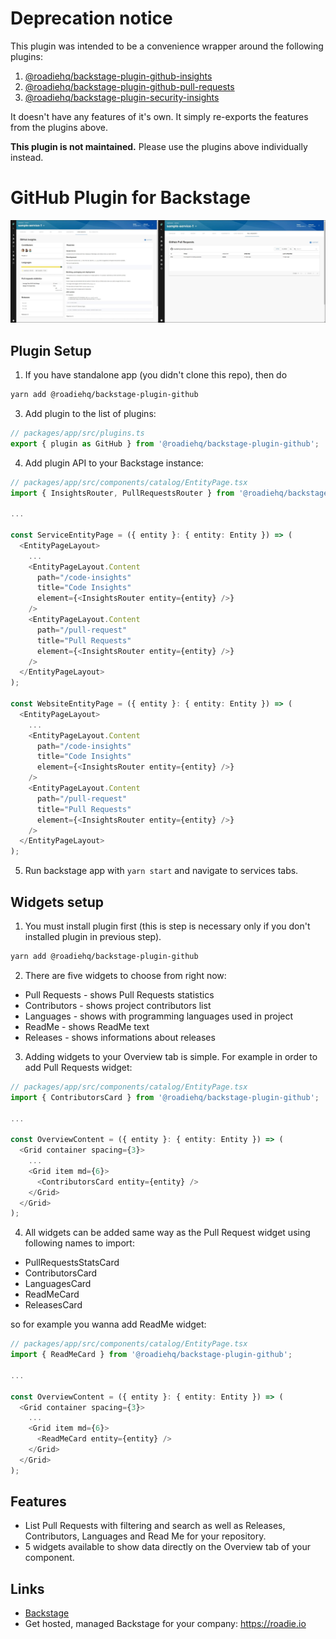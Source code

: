 # Deprecation notice

This plugin was intended to be a convenience wrapper around the following plugins:

 1. [@roadiehq/backstage-plugin-github-insights](https://github.com/RoadieHQ/backstage-plugin-github-insights)
 2. [@roadiehq/backstage-plugin-github-pull-requests](https://github.com/RoadieHQ/backstage-plugin-github-pull-requests)
 3. [@roadiehq/backstage-plugin-security-insights](https://github.com/RoadieHQ/backstage-plugin-security-insights)

 It doesn't have any features of it's own. It simply re-exports the features from the plugins above.

 **This plugin is not maintained.** Please use the plugins above individually instead.

# GitHub Plugin for Backstage

![GitHub Plugin for Backstage by Roadie](https://raw.githubusercontent.com/RoadieHQ/backstage-plugin-github/main/docs/roadie-backstage-github-plugin.jpg)

## Plugin Setup

1. If you have standalone app (you didn't clone this repo), then do

```bash
yarn add @roadiehq/backstage-plugin-github
```

3. Add plugin to the list of plugins:

```ts
// packages/app/src/plugins.ts
export { plugin as GitHub } from '@roadiehq/backstage-plugin-github';
```

4. Add plugin API to your Backstage instance:

```ts
// packages/app/src/components/catalog/EntityPage.tsx
import { InsightsRouter, PullRequestsRouter } from '@roadiehq/backstage-plugin-github';

...

const ServiceEntityPage = ({ entity }: { entity: Entity }) => (
  <EntityPageLayout>
    ...
    <EntityPageLayout.Content
      path="/code-insights"
      title="Code Insights"
      element={<InsightsRouter entity={entity} />}
    />
    <EntityPageLayout.Content
      path="/pull-request"
      title="Pull Requests"
      element={<InsightsRouter entity={entity} />}
    />
  </EntityPageLayout>
);

const WebsiteEntityPage = ({ entity }: { entity: Entity }) => (
  <EntityPageLayout>
    ...
    <EntityPageLayout.Content
      path="/code-insights"
      title="Code Insights"
      element={<InsightsRouter entity={entity} />}
    />
    <EntityPageLayout.Content
      path="/pull-request"
      title="Pull Requests"
      element={<InsightsRouter entity={entity} />}
    />
  </EntityPageLayout>
);
```

5. Run backstage app with `yarn start` and navigate to services tabs.

## Widgets setup

1. You must install plugin first (this is step is necessary only if you don't installed plugin in previous step).

```bash
yarn add @roadiehq/backstage-plugin-github
```

2. There are five widgets to choose from right now:
  * Pull Requests - shows Pull Requests statistics
  * Contributors - shows project contributors list
  * Languages - shows with programming languages used in project
  * ReadMe - shows ReadMe text
  * Releases - shows informations about releases

3. Adding widgets to your Overview tab is simple. For example in order to add Pull Requests widget:

```ts
// packages/app/src/components/catalog/EntityPage.tsx
import { ContributorsCard } from '@roadiehq/backstage-plugin-github';

...

const OverviewContent = ({ entity }: { entity: Entity }) => (
  <Grid container spacing={3}>
    ...
    <Grid item md={6}>
      <ContributorsCard entity={entity} />
    </Grid>
  </Grid>
);

```

4. All widgets can be added same way as the Pull Request widget using following names to import:
  * PullRequestsStatsCard
  * ContributorsCard
  * LanguagesCard
  * ReadMeCard
  * ReleasesCard

so for example you wanna add ReadMe widget:

```ts
// packages/app/src/components/catalog/EntityPage.tsx
import { ReadMeCard } from '@roadiehq/backstage-plugin-github';

...

const OverviewContent = ({ entity }: { entity: Entity }) => (
  <Grid container spacing={3}>
    ...
    <Grid item md={6}>
      <ReadMeCard entity={entity} />
    </Grid>
  </Grid>
);

```
## Features

- List Pull Requests with filtering and search as well as Releases, Contributors, Languages and Read Me for your repository.
- 5 widgets available to show data directly on the Overview tab of your component.

## Links

- [Backstage](https://backstage.io)
- Get hosted, managed Backstage for your company: https://roadie.io
